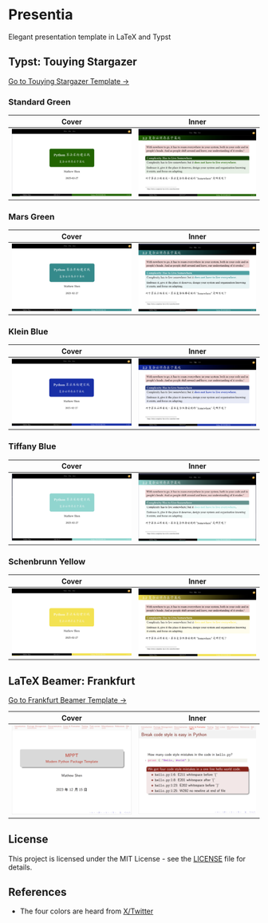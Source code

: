 # Presentia
Elegant presentation template in LaTeX and Typst

## Typst: Touying Stargazer
[Go to Touying Stargazer Template →](typst/touying-stargazer)

### Standard Green
| Cover | Inner |
|-------|-------|
| ![Standard Green Cover](screenshots/typst-touying/stargazer/standard_green_cover.png) | ![Standard Green Inner](screenshots/typst-touying/stargazer/standard_green_inner.png) |

### Mars Green
| Cover | Inner |
|-------|-------|
| ![Mars Green Cover](screenshots/typst-touying/stargazer/mars_green_cover.png) | ![Mars Green Inner](screenshots/typst-touying/stargazer/mars_green_inner.png) |

### Klein Blue
| Cover | Inner |
|-------|-------|
| ![Klein Blue Cover](screenshots/typst-touying/stargazer/klein_bleu_cover.png) | ![Klein Blue Inner](screenshots/typst-touying/stargazer/klein_bleu_inner.png) |

### Tiffany Blue
| Cover | Inner |
|-------|-------|
| ![Tiffany Blue Cover](screenshots/typst-touying/stargazer/tiffany_blue_cover.png) | ![Tiffany Blue Inner](screenshots/typst-touying/stargazer/tiffany_blue_inner.png) |

### Schenbrunn Yellow
| Cover | Inner |
|-------|-------|
| ![Sunbrella Yellow Cover](screenshots/typst-touying/stargazer/sunbrella_yellow_cover.png) | ![Sunbrella Yellow Inner](screenshots/typst-touying/stargazer/sunbrella_yellow_inner.png) |

## LaTeX Beamer: Frankfurt
[Go to Frankfurt Beamer Template →](latex/beamer-frankfurt)

| Cover | Inner |
|-------|-------|
| ![Frankfurt Cover](screenshots/latex-beamer/frankfurt/cover.png) | ![Frankfurt Inner](screenshots/latex-beamer/frankfurt/inner.png) |

## License
This project is licensed under the MIT License - see the [LICENSE](LICENSE) file for details.


## References
- The four colors are heard from [X/Twitter](https://x.com/not_2b_or_2b/status/1894819126788358296)
